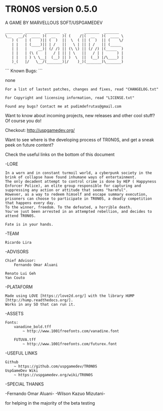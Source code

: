 
﻿TR0N0S version 0.5.0 
=====================

A GAME BY MARVELLOUS SOFT/USPGAMEDEV


~~~~~~~~~~~~~~~~~~~~~~~~~~~~~~~~~~~~~~~~~~~~~~~~~~~~~~~
________ _______  _______  _        _______  _______   
\__   __/(  ____ )(  __   )( (    /|(  __   )(  ____ \  
   ) (   | (    )|| (  )  ||  \  ( || (  )  || (    \/  
   | |   | (____)|| | /   ||   \ | || | /   || (_____   
   | |   |     __)| (/ /) || (\ \) || (/ /) |(_____  )  
   | |   | (\ (   |   / | || | \   ||   / | |      ) |  
   | |   | ) \ \__|  (__) || )  \  ||  (__) |/\____) |  
   )_(   |/   \__/(_______)|/    )_)(_______)\_______)  
~~~~~~~~~~~~~~~~~~~~~~~~~~~~~~~~~~~~~~~~~~~~~~~~~~~~~~~


´´´ Known Bugs: ```

none


~~~~~~~~~~~~~~~~~~~~~~~~~~~~~~~~~~~~~~~~~~~~~~~~~~~~~~~~~~~~~~~~~~~~~~~~~~~~~~~~~~~~~~~~~
For a list of lastest patches, changes and fixes, read "CHANGELOG.txt"
~~~~~~~~~~~~~~~~~~~~~~~~~~~~~~~~~~~~~~~~~~~~~~~~~~~~~~~~~~~~~~~~~~~~~~~~~~~~~~~~~~~~~~~~~

~~~~~~~~~~~~~~~~~~~~~~~~~~~~~~~~~~~~~~~~~~~~~~~~~~~~~~~~~~~~~~~~~~~~~~~~~~~~~~~~~~~~~~~~~
For Copyright and licensing information, read "LICENSE.txt"
~~~~~~~~~~~~~~~~~~~~~~~~~~~~~~~~~~~~~~~~~~~~~~~~~~~~~~~~~~~~~~~~~~~~~~~~~~~~~~~~~~~~~~~~~

~~~~~~~~~~~~~~~~~~~~~~~~~~~~~~~~~~~~~~~~~~~~~~~~~~~~~~~~~~~~~~~~~~~~~~~~~~~~~~~~~~~~~~~~~
Found any bugs? Contact me at pudimdefrutas@gmail.com
~~~~~~~~~~~~~~~~~~~~~~~~~~~~~~~~~~~~~~~~~~~~~~~~~~~~~~~~~~~~~~~~~~~~~~~~~~~~~~~~~~~~~~~~~

Want to know about incoming projects, new releases and other cool stuff? Of course you do!
	
Checkout: http://uspgamedev.org/

Want to see where is the developing process of TR0N0S, and get a sneak peek on future content?

Check the useful links on the bottom of this document

-LORE

	In a worn and in constant turmoil world, a cyberpunk society in the brink of collapse have found inhumane ways of entertainment.
	The only decadent attempt to control crime is done by HEP ( Happyness Enforcer Police), an elite group responsible for capturing and suppressing any action or attitude that seems "harmful".
	However, as a way to redeem himself and escape summary execution, prisoners can choose to participate in TR0N0S, a deadly competition that happens every day.
	To the winner, freedom. To the defeated, a horrible death.
	You've just been arrested in an attempted rebellion, and decides to attend TR0N0S.

	Fate is in your hands.

-TEAM

	Ricardo Lira

-ADVISORS

	Chief Advisor:
		Fernando Omar Aluani
	
	Renato Lui Geh
	Yan Couto


-PLATAFORM

	Made using LÖVE [https://love2d.org/] with the library HUMP [http://hump.readthedocs.org/]. 
	Works in any SO that can run it.

-ASSETS

	Fonts:
		vanadine_bold.tff
			~ http://www.1001freefonts.com/vanadine.font

		FUTUVA.tff
			~ http://www.1001freefonts.com/futurex.font 

-USEFUL LINKS

	Github
		~ https://github.com/uspgamedev/TR0N0S
	UspGameDev Wiki
		~ https://uspgamedev.org/wiki/TR0N0S

-SPECIAL THANKS

-Fernando Omar Aluani-
-Wilson Kazuo Mizutani-

for helping in the majority of the beta testing


